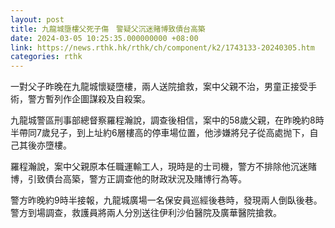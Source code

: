 ```yaml
---
layout: post
title: 九龍城墮樓父死子傷　警疑父沉迷賭博致債台高築
date: 2024-03-05 10:25:35.000000000 +08:00
link: https://news.rthk.hk/rthk/ch/component/k2/1743133-20240305.htm
categories: rthk
---
```


一對父子昨晚在九龍城懷疑墮樓，兩人送院搶救，案中父親不治，男童正接受手術，警方暫列作企圖謀殺及自殺案。

九龍城警區刑事部總督察羅程瀚說，調查後相信，案中的58歲父親，在昨晚約8時半帶同7歲兒子，到上址約6層樓高的停車場位置，他涉嫌將兒子從高處抛下，自己其後亦墮樓。

羅程瀚說，案中父親原本任職運輸工人，現時是的士司機，警方不排除他沉迷賭博，引致債台高築，警方正調查他的財政狀況及賭博行為等。

警方昨晚約9時半接報，九龍城廣場一名保安員巡經後巷時，發現兩人倒臥後巷。警方到場調查，救護員將兩人分別送往伊利沙伯醫院及廣華醫院搶救。
